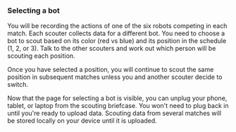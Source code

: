 ### Selecting a bot

You will be recording the actions of one of the six robots competing in each match.  Each scouter collects data for a different bot. You need to choose a bot to scout based on its color (red vs blue) and its position in the schedule (1, 2, or 3). Talk to the other scouters and work out which person will be scouting each position.

Once you have selected a position, you will continue to scout the same position in subsequent matches unless you and another scouter decide to switch.

Now that the page for selecting a bot is visible, you can unplug your phone, tablet, or laptop from the scouting briefcase. You won't need to plug back in until you're ready to upload data. Scouting data from several matches will be stored locally on your device until it is uploaded.